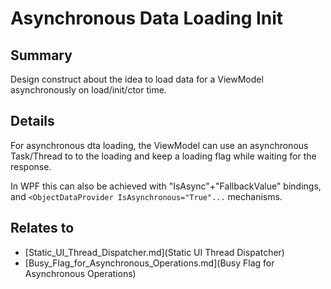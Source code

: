# Asynchronous Data Loading Init

## Summary
Design construct about the idea to load data for a ViewModel asynchronously on load/init/ctor time.

## Details
For asynchronous dta loading, the ViewModel can use an asynchronous Task/Thread to to the loading and keep a loading flag while waiting for the response.

In WPF this can also be achieved with "IsAsync"+"FallbackValue" bindings, and `<ObjectDataProvider IsAsynchronous="True"...` mechanisms.


## Relates to

* [Static_UI_Thread_Dispatcher.md](Static UI Thread Dispatcher)
* [Busy_Flag_for_Asynchronous_Operations.md](Busy Flag for Asynchronous Operations)

